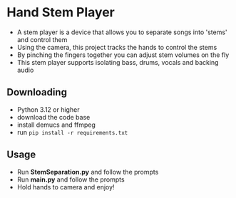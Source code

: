 # Hand Stem Player

* A stem player is a device that allows you to separate songs into 'stems' and control them
* Using the camera, this project tracks the hands to control the stems
* By pinching the fingers together you can adjust stem volumes on the fly
* This stem player supports isolating bass, drums, vocals and backing audio

## Downloading


- Python 3.12 or higher
- download the code base
- install demucs and ffmpeg
- run `pip install -r requirements.txt`

## Usage


* Run **StemSeparation.py** and follow the prompts
* Run **main.py** and follow the prompts
* Hold hands to camera and enjoy!



